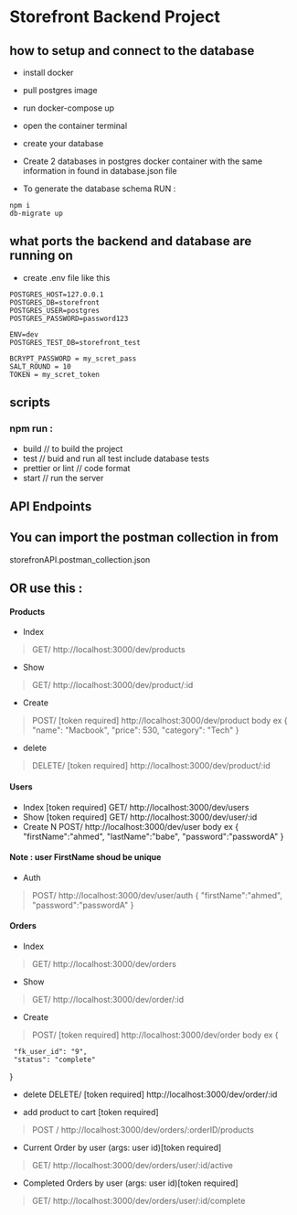 # Storefront Backend Project

## how to setup and connect to the database
-   install docker
-   pull postgres image
-   run  docker-compose up
-   open the container terminal
-   create your database
-   Create 2 databases in postgres docker container with the same information in found in database.json file

- To generate the database schema RUN :

 ``` 
 npm i
 db-migrate up

 ```
## what ports the backend and database are running on
 - create .env file like this 
 ```
POSTGRES_HOST=127.0.0.1
POSTGRES_DB=storefront
POSTGRES_USER=postgres
POSTGRES_PASSWORD=password123

ENV=dev
POSTGRES_TEST_DB=storefront_test

BCRYPT_PASSWORD = my_scret_pass
SALT_ROUND = 10
TOKEN = my_scret_token

```

## scripts 

### npm run :
- build  // to build the project
- test   // buid and run all test include database tests
- prettier  or lint  // code format
- start // run the server
   
## API Endpoints

## You can import the postman collection in from 
storefronAPI.postman_collection.json

## OR use this :
#### Products
- Index  
> GET/    http://localhost:3000/dev/products
- Show   
> GET/    http://localhost:3000/dev/product/:id
- Create 
> POST/   [token required] http://localhost:3000/dev/product
 body  ex {
  "name": "Macbook",
  "price": 530,
  "category": "Tech"
}
- delete 
> DELETE/ [token required] http://localhost:3000/dev/product/:id

#### Users
- Index [token required]   GET/  http://localhost:3000/dev/users
- Show [token required]    GET/  http://localhost:3000/dev/user/:id
- Create N  POST/ http://localhost:3000/dev/user
body ex {
   "firstName":"ahmed",
   "lastName":"babe",
   "password":"passwordA"
}

#### Note : user FirstName shoud be unique
- Auth  
> POST/ http://localhost:3000/dev/user/auth
{
   "firstName":"ahmed",
   "password":"passwordA"
}

#### Orders
- Index 
> GET/    http://localhost:3000/dev/orders
- Show  
> GET/    http://localhost:3000/dev/order/:id
- Create
> POST/   [token required] http://localhost:3000/dev/order
 body  ex {

     "fk_user_id": "9",
     "status": "complete"
}
- delete DELETE/ [token required] http://localhost:3000/dev/order/:id

- add product to cart [token required] 
 > POST / http://localhost:3000/dev/orders/:orderID/products

- Current Order by user (args: user id)[token required]
 > GET/  http://localhost:3000/dev/orders/user/:id/active
- Completed Orders by user (args: user id)[token required]
>  GET/  http://localhost:3000/dev/orders/user/:id/complete